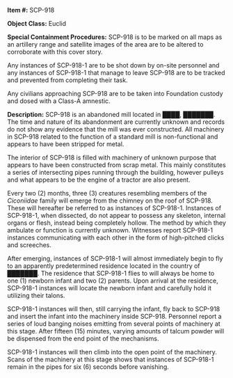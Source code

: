**Item #:** SCP-918

**Object Class:** Euclid

**Special Containment Procedures:** SCP-918 is to be marked on all maps as an artillery range and satellite images of the area are to be altered to corroborate with this cover story.

Any instances of SCP-918-1 are to be shot down by on-site personnel and any instances of SCP-918-1 that manage to leave SCP-918 are to be tracked and prevented from completing their task.

Any civilians approaching SCP-918 are to be taken into Foundation custody and dosed with a Class-A amnestic.

**Description:** SCP-918 is an abandoned mill located in ████, ███████. The time and nature of its abandonment are currently unknown and records do not show any evidence that the mill was ever constructed. All machinery in SCP-918 related to the function of a standard mill is non-functional and appears to have been stripped for metal.

The interior of SCP-918 is filled with machinery of unknown purpose that appears to have been constructed from scrap metal. This mainly constitutes a series of intersecting pipes running through the building, however pulleys and what appears to be the engine of a tractor are also present.

Every two (2) months, three (3) creatures resembling members of the _Ciconiidae_ family will emerge from the chimney on the roof of SCP-918. These will hereafter be referred to as instances of SCP-918-1. Instances of SCP-918-1, when dissected, do not appear to possess any skeleton, internal organs or flesh, instead being completely hollow. The method by which they ambulate or function is currently unknown. Witnesses report SCP-918-1 instances communicating with each other in the form of high-pitched clicks and screeches.

After emerging, instances of SCP-918-1 will almost immediately begin to fly to an apparently predetermined residence located in the country of ███████. The residence that SCP-918-1 flies to will always be home to one (1) newborn infant and two (2) parents. Upon arrival at the residence, SCP-918-1 instances will locate the newborn infant and carefully hold it utilizing their talons.

SCP-918-1 instances will then, still carrying the infant, fly back to SCP-918 and insert the infant into the machinery inside SCP-918. Personnel report a series of loud banging noises emitting from several points of machinery at this stage. After fifteen (15) minutes, varying amounts of talcum powder will be dispensed from the end point of the mechanisms.

SCP-918-1 instances will then climb into the open point of the machinery. Scans of the machinery at this stage shows that instances of SCP-918-1 remain in the pipes for six (6) seconds before vanishing.